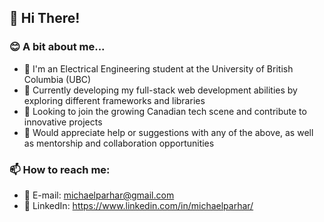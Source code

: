 ## 👋 Hi There!

### 😊 A bit about me...
- 📖 I'm an Electrical Engineering student at the University of British Columbia (UBC)
- 🔭 Currently developing my full-stack web development abilities by exploring different frameworks and libraries
- 🌱 Looking to join the growing Canadian tech scene and contribute to innovative projects
- 🤔 Would appreciate help or suggestions with any of the above, as well as mentorship and collaboration opportunities

### 📫 How to reach me:
- 📧 E-mail: michaelparhar@gmail.com
- 🔗 LinkedIn: https://www.linkedin.com/in/michaelparhar/
